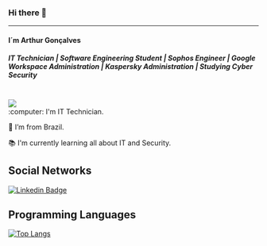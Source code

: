 ### Hi there 👋
------
#### I´m Arthur Gonçalves

##### IT Technician | Software Engineering Student | Sophos Engineer | Google Workspace Administration | Kaspersky Administration | Studying Cyber Security

<br>

<img src="https://media3.giphy.com/media/gDnKivbI2mNGwYhQuO/giphy.gif" >

</br>
:computer: I'm IT Technician.

:house_with_garden: I’m from Brazil.

:books: I'm currently learning all about IT and Security.

## Social Networks

[![Linkedin Badge](https://img.shields.io/badge/-LinkedIn-blue?style=flat-square&logo=Linkedin&logoColor=white&link=https://www.linkedin.com/in/arthur-gonçalves-212069220/)](https://www.linkedin.com/in/arthur-gonçalves-212069220)

## Programming Languages

[![Top Langs](https://github-readme-stats.vercel.app/api/top-langs/?username=Arthurzineo&langs_count=8)](https://github.com/Arthurzineo/github-readme-stats)
